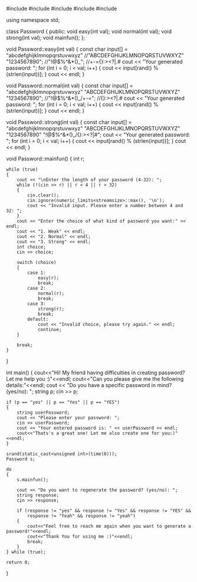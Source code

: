 #include <iostream>
#include <ctime>
#include <cstdlib>
#include <limits>
#include <cstring>

using namespace std;

class Password
{
public:
    void easy(int val);
    void normal(int val);
    void strong(int val);
    void mainfun();
};

void Password::easy(int val) 
{
    const char input[] = "abcdefghijklmnopqrstuvwxyz"
                         //"ABCDEFGHIJKLMNOPQRSTUVWXYZ"
                         "1234567890";
                         //"!@$%^&*()_"; //+-={}:><?|\.#
    cout << "Your generated password: ";
    for (int i = 0; i < val; i++) 
	{
        cout << input[rand() % (strlen(input))]; 
    }
    cout << endl;
}

void Password::normal(int val) 
{
    const char input[] = "abcdefghijklmnopqrstuvwxyz"
                         "ABCDEFGHIJKLMNOPQRSTUVWXYZ"
                         "1234567890";
                         //"!@$%^&*()_/+-="; //{}:><?|\.#
    cout << "Your generated password: ";
    for (int i = 0; i < val; i++) 
	{
        cout << input[rand() % (strlen(input))];
    }
    cout << endl;
}

void Password::strong(int val) 
{
    const char input[] = "abcdefghijklmnopqrstuvwxyz"
                         "ABCDEFGHIJKLMNOPQRSTUVWXYZ"
                         "1234567890"
                         "!@$%^&*()_/{}:><?|#";
    cout << "Your generated password: ";
    for (int i = 0; i < val; i++) 
	{
        cout << input[rand() % (strlen(input))];
    }
    cout << endl;
}

void Password::mainfun() 
{
    int r;

    while (true) 
	{
        cout << "\nEnter the length of your password (4-32): ";
        while (!(cin >> r) || r < 4 || r > 32)
		{ 
            cin.clear(); 
            cin.ignore(numeric_limits<streamsize>::max(), '\n'); 
            cout << "Invalid input. Please enter a number between 4 and 32: ";
        }
        cout << "Enter the choice of what kind of password you want:" << endl;
        cout << "1. Weak" << endl;
        cout << "2. Normal" << endl;
        cout << "3. Strong" << endl;
        int choice;
        cin >> choice;

        switch (choice) 
		{
            case 1:
                easy(r);
                break;
            case 2:
                normal(r);
                break;
            case 3:
                strong(r);
                break;
            default:
                cout << "Invalid choice, please try again." << endl;
                continue; 
        }

        break; 
    }
}

int main() 
{
	cout<<"Hi! My friend having difficulties in creating password? Let me help you :)"<<endl;
	cout<<"Can you please give me the following details:"<<endl;
	cout << "Do you have a specific password in mind? (yes/no): ";
    string p;
    cin >> p;

    if (p == "yes" || p == "Yes" || p == "YES") 
	{
        string userPassword;
        cout << "Please enter your password: ";
        cin >> userPassword; 
        cout << "Your entered password is: " << userPassword << endl;
        cout<<"Thats's a great one! Let me also create one for you:)"<<endl;
    }
    
    srand(static_cast<unsigned int>(time(0))); 
    Password s;
	
    do 
	{
        s.mainfun(); 

        cout << "Do you want to regenerate the password? (yes/no): ";
        string response;
        cin >> response;

        if (response != "yes" && response != "Yes" && response != "YES" &&
            response != "Yeah" && response != "yeah") 
		{
			cout<<"Feel free to reach me again when you want to generate a password!"<<endl;
			cout<<"Thank You for using me :)"<<endl;
            break; 
        }
    } while (true); 

    return 0; 
}
